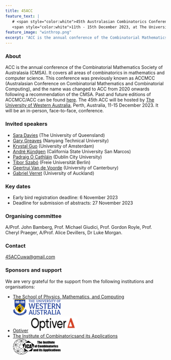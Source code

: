 ```yaml
---
title: 45ACC
feature_text: |
   # <span style="color:white">45th Australasian Combinatorics Conference</span>
   <span style="color:white">11th - 15th December 2023, at The University of Western Australia</span> 
feature_image: "winthrop.png"
excerpt: "ACC is the annual conference of the Combinatorial Mathematics Society of Australasia (CMSA). "
---
```


### About

ACC is the annual conference of the Combinatorial Mathematics Society of Australasia (CMSA). It covers all areas of combinatorics in mathematics and computer science. This conference was previously known as ACCMCC (Australasian Conference on Combinatorial Mathematics and Combinatorial Computing), and the name was changed to ACC from 2020 onwards following a recommendation of the CMSA. Past and future editions of ACCMCC/ACC can be found [here](http://combinatorics-australasia.org/conferences.html).
The 45th ACC will be hosted by [The University of Western Australia](https://www.uwa.edu.au), Perth, Australia, 11-15 December 2023. It will be an in-person, face-to-face, conference.


### Invited speakers

- [Sara Davies](https://smp.uq.edu.au/profile/270/sara-davies) (The University of Queensland)
- [Gary Greaves](https://personal.ntu.edu.sg/gary/) (Nanyang Technical University)
- [Krystal Guo](https://krystalguo.com/) (University of Amsterdam)
- [André Kündgen](https://public.csusm.edu/akundgen/) (California State University San Marcos)
- [Padraig Ó Cathláin](https://sites.google.com/site/pocathain/) (Dublin City University)
- [Tibor Szabó](https://page.mi.fu-berlin.de/szabo/) (Freie Universität Berlin)
- [Geertrui Van de Voorde](https://www.math.canterbury.ac.nz/~g.voorde/) (University of Canterbury)
- [Gabriel Verret](https://profiles.auckland.ac.nz/g-verret) (University of Auckland)

### Key dates

- Early bird registration deadline: 6 November 2023
- Deadline for submission of abstracts: 27 November 2023 

### Organising committee

A/Prof. John Bamberg, Prof. Michael Giudici, Prof. Gordon Royle, Prof. Cheryl Praeger, A/Prof. Alice Devillers, Dr Luke Morgan.

### Contact

[45ACCuwa@gmail.com](mailto:45ACCuwa@gmail.com)

### Sponsors and support

We are very grateful for the support from the following institutions and organisations:
- [The School of Physics, Mathematics, and Computing](https://www.uwa.edu.au/schools/Physics-Mathematics-Computing) <img src="UWAlogo.png" alt="UWA" width="150" height="50" />
- [Optiver](https://optiver.com/) <img src="Optiverlogo.png" alt="Optiver" width = "150" height="50"/>
- [The Institute of Combinatoricsand its Applications](http://the-ica.org/) <img src="ICAlogo.png" width = "150" height="50" />




